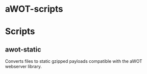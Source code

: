 aWOT-scripts
============

# Scripts

## awot-static
Converts files to static gzipped payloads compatible with the aWOT webserver library.
